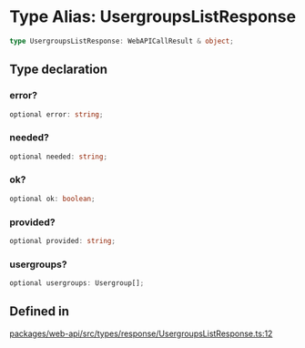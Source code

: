# Type Alias: UsergroupsListResponse

```ts
type UsergroupsListResponse: WebAPICallResult & object;
```

## Type declaration

### error?

```ts
optional error: string;
```

### needed?

```ts
optional needed: string;
```

### ok?

```ts
optional ok: boolean;
```

### provided?

```ts
optional provided: string;
```

### usergroups?

```ts
optional usergroups: Usergroup[];
```

## Defined in

[packages/web-api/src/types/response/UsergroupsListResponse.ts:12](https://github.com/slackapi/node-slack-sdk/blob/7b348598b763c2b7545d1042b5f0429775cfa62c/packages/web-api/src/types/response/UsergroupsListResponse.ts#L12)
